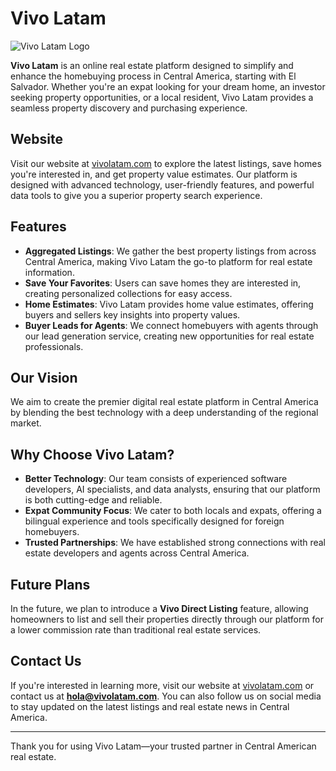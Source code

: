 # Vivo Latam

![Vivo Latam Logo](https://www.vivolatam.com/_next/static/media/logo-text-light.dfb533c9.svg)

**Vivo Latam** is an online real estate platform designed to simplify and enhance the homebuying process in Central America, starting with El Salvador. Whether you're an expat looking for your dream home, an investor seeking property opportunities, or a local resident, Vivo Latam provides a seamless property discovery and purchasing experience.

## Website

Visit our website at [vivolatam.com](https://www.vivolatam.com) to explore the latest listings, save homes you're interested in, and get property value estimates. Our platform is designed with advanced technology, user-friendly features, and powerful data tools to give you a superior property search experience.

## Features

- **Aggregated Listings**: We gather the best property listings from across Central America, making Vivo Latam the go-to platform for real estate information.
- **Save Your Favorites**: Users can save homes they are interested in, creating personalized collections for easy access.
- **Home Estimates**: Vivo Latam provides home value estimates, offering buyers and sellers key insights into property values.
- **Buyer Leads for Agents**: We connect homebuyers with agents through our lead generation service, creating new opportunities for real estate professionals.

## Our Vision

We aim to create the premier digital real estate platform in Central America by blending the best technology with a deep understanding of the regional market.

## Why Choose Vivo Latam?

- **Better Technology**: Our team consists of experienced software developers, AI specialists, and data analysts, ensuring that our platform is both cutting-edge and reliable.
- **Expat Community Focus**: We cater to both locals and expats, offering a bilingual experience and tools specifically designed for foreign homebuyers.
- **Trusted Partnerships**: We have established strong connections with real estate developers and agents across Central America.
  
## Future Plans

In the future, we plan to introduce a **Vivo Direct Listing** feature, allowing homeowners to list and sell their properties directly through our platform for a lower commission rate than traditional real estate services. 

## Contact Us

If you're interested in learning more, visit our website at [vivolatam.com](https://vivolatam.com) or contact us at **hola@vivolatam.com**. You can also follow us on social media to stay updated on the latest listings and real estate news in Central America.

---

Thank you for using Vivo Latam—your trusted partner in Central American real estate.
